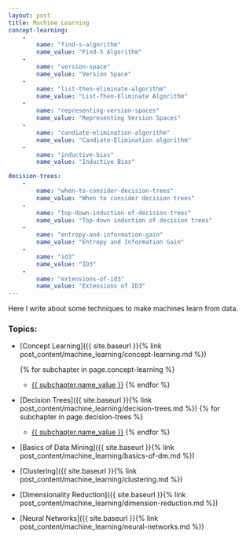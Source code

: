 ```yaml
---
layout: post
title: Machine Learning
concept-learning:
    -
        name: "find-s-algorithm"
        name_value: "Find-S Algorithm"
    -
        name: "version-space"
        name_value: "Version Space"
    -
        name: "list-then-eliminate-algorithm"
        name_value: "List-Then-Eliminate Algorithm"
    -
        name: "representing-version-spaces"
        name_value: "Representing Version Spaces"
    -
        name: "candiate-elimination-algorithm"
        name_value: "Candiate-Elimination algorithm"
    -
        name: "inductive-bias"
        name_value: "Inductive Bias"

decision-trees:
    -
        name: "when-to-consider-decision-trees"
        name_value: "When to consider decision trees"
    -
        name: "top-down-induction-of-decision-trees"
        name_value: "Top-down induction of decision trees"
    -
        name: "entropy-and-information-gain"
        name_value: "Entropy and Information Gain"
    -
        name: "id3"
        name_value: "ID3"
    -
        name: "extensions-of-id3"
        name_value: "Extensions of ID3"
---
```


Here I write about some techniques to make machines learn from data.


### Topics:
- [Concept Learning]({{ site.baseurl }}{% link post_content/machine_learning/concept-learning.md %})
    
    {% for subchapter in page.concept-learning %}
    - <a href="{{ site.baseurl }}{% link post_content/machine_learning/concept-learning.md %}#{{subchapter.name}}">{{ subchapter.name_value }}</a>
    {% endfor %}
- [Decision Trees]({{ site.baseurl }}{% link post_content/machine_learning/decision-trees.md %})
    {% for subchapter in page.decision-trees %}
    * <a href="{{ site.baseurl }}{% link post_content/machine_learning/decision-trees.md %}#{{subchapter.name}}">{{ subchapter.name_value }}</a>
    {% endfor %}
- [Basics of Data Mining]({{ site.baseurl }}{% link post_content/machine_learning/basics-of-dm.md %})
- [Clustering]({{ site.baseurl }}{% link post_content/machine_learning/clustering.md %})
- [Dimensionality Reduction]({{ site.baseurl }}{% link post_content/machine_learning/dimension-reduction.md %})
- [Neural Networks]({{ site.baseurl }}{% link post_content/machine_learning/neural-networks.md %})
